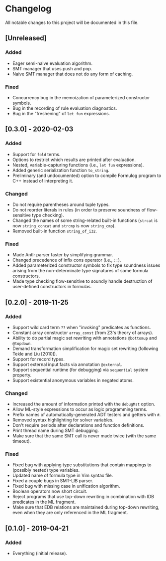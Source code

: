 # Changelog
All notable changes to this project will be documented in this file.

## [Unreleased]
### Added
- Eager semi-naive evaluation algorithm.
- SMT manager that uses push and pop.
- Naive SMT manager that does not do any form of caching.

### Fixed
- Concurrency bug in the memoization of parameterized constructor symbols.
- Bug in the recording of rule evaluation diagnostics.
- Bug in the "freshening" of `let fun` expressions.

## [0.3.0] - 2020-02-03
### Added
- Support for `fold` terms.
- Options to restrict which results are printed after evaluation. 
- Nested, variable-capturing functions (i.e., `let fun` expressions).
- Added generic serialization function `to_string`.
- Preliminary (and undocumented) option to compile Formulog program to C++
  instead of interpreting it.

### Changed
- Do not require parentheses around tuple types.
- Do not reorder literals in rules (in order to preserve soundness of
  flow-sensitive type checking).
- Changed the names of some string-related built-in functions (`strcat` is now
  `string_concat` and `strcmp` is now `string_cmp`).
- Removed built-in function `string_of_i32`.

### Fixed
- Made Antlr parser faster by simplifying grammar.
- Changed precedence of infix cons operator (i.e., `::`).
- Added parameterized constructor symbols to fix type soundness issues arising
  from the non-determinate type signatures of some formula constructors.
- Made type checking flow-sensitive to soundly handle destruction of
  user-defined constructors in formulas. 

## [0.2.0] - 2019-11-25
### Added
- Support wild card term `??` when "invoking" predicates as functions.
- Constant array constructor `array_const` (from Z3's theory of arrays).
- Ability to do partial magic set rewriting with annotations `@bottomup` and
  `@topdown`.
- Demand transformation simplification for magic set rewriting (following Tekle
  and Liu [2010]).
- Support for record types. 
- Support external input facts via annotation `@external`.
- Support sequential runtime (for debugging) via `sequential` system property.
- Support existential anonymous variables in negated atoms.

### Changed
- Increased the amount of information printed with the `debugMst` option.
- Allow ML-style expressions to occur as logic programming terms.
- Prefix names of automatically-generated ADT testers and getters with `#`.
- Removed syntax highlighting for solver variables.
- Don't require periods after declarations and function definitions.
- Print thread name during SMT debugging.
- Make sure that the same SMT call is never made twice (with the same timeout).

### Fixed
- Fixed bug with applying type substitutions that contain mappings to (possibly
  nested) type variables.
- Updated name of formula type in Vim syntax file.
- Fixed a couple bugs in SMT-LIB parser.
- Fixed bug with missing case in unification algorithm.
- Boolean operators now short circuit.
- Reject programs that use top-down rewriting in combination with IDB
  predicates in the ML fragment.
- Make sure that EDB relations are maintained during top-down rewriting, even
  when they are only referenced in the ML fragment.

## [0.1.0] - 2019-04-21
### Added
- Everything (initial release).
